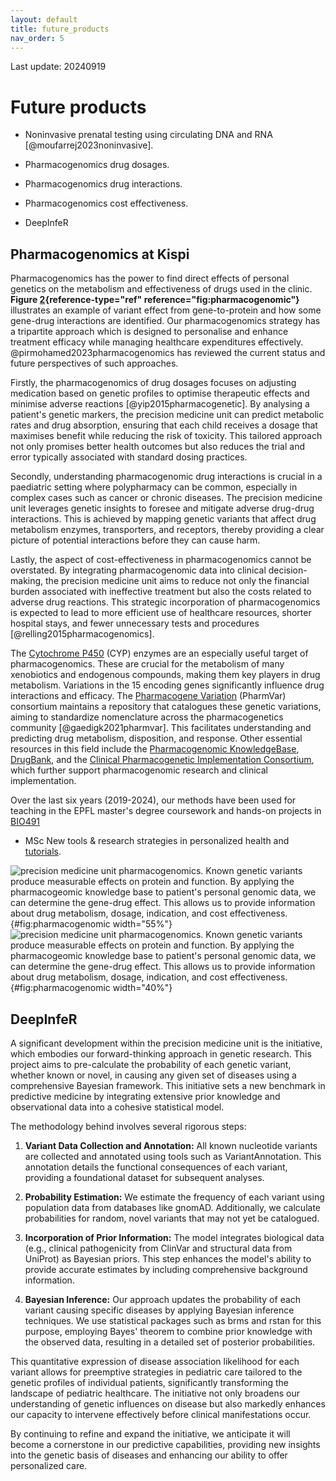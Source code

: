 ```yaml
---
layout: default
title: future_products
nav_order: 5
---
```


Last update: 20240919

Future products
===============

-   Noninvasive prenatal testing using circulating DNA and RNA
    [@moufarrej2023noninvasive].

-   Pharmacogenomics drug dosages.

-   Pharmacogenomics drug interactions.

-   Pharmacogenomics cost effectiveness.

-   DeepInfeR

Pharmacogenomics at Kispi
-------------------------

Pharmacogenomics has the power to find direct effects of personal
genetics on the metabolism and effectiveness of drugs used in the
clinic. **Figure [2](#fig:pharmacogenomic){reference-type="ref"
reference="fig:pharmacogenomic"}** illustrates an example of variant
effect from gene-to-protein and how some gene-drug interactions are
identified. Our pharmacogenomics strategy has a tripartite approach
which is designed to personalise and enhance treatment efficacy while
managing healthcare expenditures effectively.
@pirmohamed2023pharmacogenomics has reviewed the current status and
future perspectives of such approaches.

Firstly, the pharmacogenomics of drug dosages focuses on adjusting
medication based on genetic profiles to optimise therapeutic effects and
minimise adverse reactions [@yip2015pharmacogenetic]. By analysing a
patient's genetic markers, the precision medicine unit can predict
metabolic rates and drug absorption, ensuring that each child receives a
dosage that maximises benefit while reducing the risk of toxicity. This
tailored approach not only promises better health outcomes but also
reduces the trial and error typically associated with standard dosing
practices.

Secondly, understanding pharmacogenomic drug interactions is crucial in
a paediatric setting where polypharmacy can be common, especially in
complex cases such as cancer or chronic diseases. The precision medicine
unit leverages genetic insights to foresee and mitigate adverse
drug-drug interactions. This is achieved by mapping genetic variants
that affect drug metabolism enzymes, transporters, and receptors,
thereby providing a clear picture of potential interactions before they
can cause harm.

Lastly, the aspect of cost-effectiveness in pharmacogenomics cannot be
overstated. By integrating pharmacogenomic data into clinical
decision-making, the precision medicine unit aims to reduce not only the
financial burden associated with ineffective treatment but also the
costs related to adverse drug reactions. This strategic incorporation of
pharmacogenomics is expected to lead to more efficient use of healthcare
resources, shorter hospital stays, and fewer unnecessary tests and
procedures [@relling2015pharmacogenomics].

The [Cytochrome P450](https://en.wikipedia.org/wiki/Cytochrome_P450)
(CYP) enzymes are an especially useful target of pharmacogenomics. These
are crucial for the metabolism of many xenobiotics and endogenous
compounds, making them key players in drug metabolism. Variations in the
15 encoding genes significantly influence drug interactions and
efficacy. The [Pharmacogene Variation](https://www.pharmvar.org)
(PharmVar) consortium maintains a repository that catalogues these
genetic variations, aiming to standardize nomenclature across the
pharmacogenetics community [@gaedigk2021pharmvar]. This facilitates
understanding and predicting drug metabolism, disposition, and response.
Other essential resources in this field include the [Pharmacogenomic
KnowledgeBase](https://www.pharmgkb.org/),
[DrugBank](https://go.drugbank.com), and the [Clinical Pharmacogenetic
Implementation Consortium](https://cpicpgx.org/), which further support
pharmacogenomic research and clinical implementation.

Over the last six years (2019-2024), our methods have been used for
teaching in the EPFL master's degree coursework and hands-on projects in
[BIO491](https://edu.epfl.ch/coursebook/en/new-tools-research-strategies-in-personalized-health-BIO-491?cb_cycle=bama_cyclemaster&cb_section=sv)
- MSc New tools & research strategies in personalized health and
[tutorials](https://lawlessgenomics.com/topic/pharmacogenomics).

![precision medicine unit pharmacogenomics. Known genetic variants
produce measurable effects on protein and function. By applying the
pharmacogeomic knowledge base to patient's personal genomic data, we can
determine the gene-drug effect. This allows us to provide information
about drug metabolism, dosage, indication, and cost
effectiveness.](DNA_to_effect "fig:"){#fig:pharmacogenomic width="55%"}
![precision medicine unit pharmacogenomics. Known genetic variants
produce measurable effects on protein and function. By applying the
pharmacogeomic knowledge base to patient's personal genomic data, we can
determine the gene-drug effect. This allows us to provide information
about drug metabolism, dosage, indication, and cost
effectiveness.](effect_to_drug "fig:"){#fig:pharmacogenomic width="40%"}

DeepInfeR
---------

A significant development within the precision medicine unit is the
initiative, which embodies our forward-thinking approach in genetic
research. This project aims to pre-calculate the probability of each
genetic variant, whether known or novel, in causing any given set of
diseases using a comprehensive Bayesian framework. This initiative sets
a new benchmark in predictive medicine by integrating extensive prior
knowledge and observational data into a cohesive statistical model.

The methodology behind involves several rigorous steps:

1.  **Variant Data Collection and Annotation:** All known nucleotide
    variants are collected and annotated using tools such as
    VariantAnnotation. This annotation details the functional
    consequences of each variant, providing a foundational dataset for
    subsequent analyses.

2.  **Probability Estimation:** We estimate the frequency of each
    variant using population data from databases like gnomAD.
    Additionally, we calculate probabilities for random, novel variants
    that may not yet be catalogued.

3.  **Incorporation of Prior Information:** The model integrates
    biological data (e.g., clinical pathogenicity from ClinVar and
    structural data from UniProt) as Bayesian priors. This step enhances
    the model's ability to provide accurate estimates by including
    comprehensive background information.

4.  **Bayesian Inference:** Our approach updates the probability of each
    variant causing specific diseases by applying Bayesian inference
    techniques. We use statistical packages such as brms and rstan for
    this purpose, employing Bayes' theorem to combine prior knowledge
    with the observed data, resulting in a detailed set of posterior
    probabilities.

This quantitative expression of disease association likelihood for each
variant allows for preemptive strategies in pediatric care tailored to
the genetic profiles of individual patients, significantly transforming
the landscape of pediatric healthcare. The initiative not only broadens
our understanding of genetic influences on disease but also markedly
enhances our capacity to intervene effectively before clinical
manifestations occur.

By continuing to refine and expand the initiative, we anticipate it will
become a cornerstone in our predictive capabilities, providing new
insights into the genetic basis of diseases and enhancing our ability to
offer personalized care.
